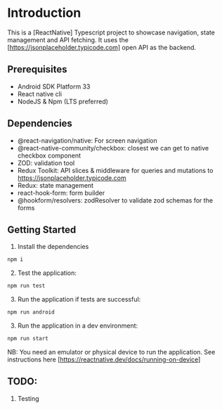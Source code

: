 # Introduction
This is a [ReactNative] Typescript project to showcase navigation, state management and API fetching.
It uses the [https://jsonplaceholder.typicode.com] open API as the backend.

## Prerequisites
- Android SDK Platform 33
- React native cli
- NodeJS & Npm (LTS preferred)

## Dependencies
- @react-navigation/native: For screen navigation
- @react-native-community/checkbox: closest we can get to native checkbox component
- ZOD: validation tool
- Redux Toolkit: API slices & middleware for queries and mutations to https://jsonplaceholder.typicode.com
- Redux: state management
- react-hook-form: form builder
- @hookform/resolvers: zodResolver to validate zod schemas for the forms

## Getting Started

1. Install the dependencies
```bash
npm i
```
2. Test the application:
```bash
npm run test
```
3. Run the application if tests are successful:
```bash
npm run android 
```
3. Run the application in a dev environment:
```bash
npm run start 
```

NB: You need an emulator or physical device to run the application. See instructions here [https://reactnative.dev/docs/running-on-device]

## TODO:
1. Testing